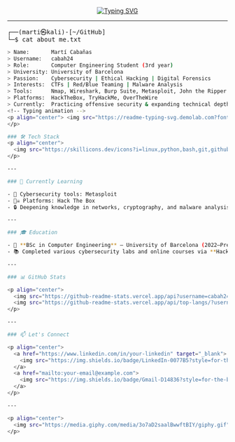 <!-- Cyber GIF Banner -->

<!-- Hacker image/banner -->

<!-- Typing SVG hacker style -->
<p align="center">
  <a href="https://git.io/typing-svg">
    <img src="https://readme-typing-svg.demolab.com?font=Fira+Code&size=22&duration=3000&pause=500&color=00FF00&center=true&vCenter=true&multiline=true&width=600&height=70&lines=Marti+Cabanas;Computer+Engineering+Student;CTF+Player+%7C+Ethical+Hacker;Learning+every+day..." alt="Typing SVG" />
  </a>
</p>

---
<!-- Hacker Terminal Intro -->
<pre>
┌──(marti㉿kali)-[~/GitHub]
└─$ cat about_me.txt
</pre>

```bash
> Name:       Martí Cabañas
> Username:   cabah24
> Role:       Computer Engineering Student (3rd year)
> University: University of Barcelona
> Passion:    Cybersecurity | Ethical Hacking | Digital Forensics
> Interests:  CTFs | Red/Blue Teaming | Malware Analysis
> Tools:      Nmap, Wireshark, Burp Suite, Metasploit, John the Ripper
> Platforms:  HackTheBox, TryHackMe, OverTheWire
> Currently:  Practicing offensive security & expanding technical depth
<!-- Typing animation -->
<p align="center"> <img src="https://readme-typing-svg.demolab.com?font=Fira+Code&size=22&duration=3000&pause=500&color=00FF00&center=true&vCenter=true&multiline=true&width=600&height=70&lines=cat+hello_world.sh;echo+'Cybersecurity+enthusiast';echo+'CTF+Player+%7C+Terminal+Lover';echo+'Ready+to+hack+the+planet'..." alt="Typing SVG" />
</p>

### 🛠️ Tech Stack
<p align="center">
  <img src="https://skillicons.dev/icons?i=linux,python,bash,git,github,js,html,css,nodejs,mysql,c,java,vscode,react" alt="Tech Stack" />
</p>

---

### 🧠 Currently Learning

- 🧰 Cybersecurity tools: Metasploit
- 🏴‍☠️ Platforms: Hack The Box
- 🔒 Deepening knowledge in networks, cryptography, and malware analysis

---

### 🎓 Education

- 📍 **BSc in Computer Engineering** — University of Barcelona (2022–Present)
- 📚 Completed various cybersecurity labs and online courses via **HackTheBox**

---

### 📊 GitHub Stats

<p align="center">
  <img src="https://github-readme-stats.vercel.app/api?username=cabah24&show_icons=true&theme=radical" alt="GitHub Stats"/>
  <img src="https://github-readme-stats.vercel.app/api/top-langs/?username=cabah24&layout=compact&theme=radical" alt="Top Languages"/>
</p>

---

### 📫 Let's Connect

<p align="center">
  <a href="https://www.linkedin.com/in/your-linkedin" target="_blank">
    <img src="https://img.shields.io/badge/LinkedIn-0077B5?style=for-the-badge&logo=linkedin&logoColor=white"/>
  </a>
  <a href="mailto:your-email@example.com">
    <img src="https://img.shields.io/badge/Gmail-D14836?style=for-the-badge&logo=gmail&logoColor=white"/>
  </a>
</p>

---

<p align="center">
  <img src="https://media.giphy.com/media/3o7aD2saalBwwftBIY/giphy.gif" width="200"/>
</p>

